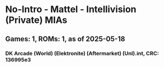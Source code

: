 # No-Intro - Mattel - Intellivision (Private) MIAs
## Games: 1, ROMs: 1, as of 2025-05-18

### DK Arcade (World) (Elektronite) (Aftermarket) (Unl).int, CRC: 136995e3
